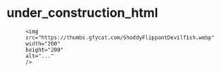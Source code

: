 # under_construction_html

          <img
          src="https://thumbs.gfycat.com/ShoddyFlippantDevilfish.webp"
          width="200" 
          height="200"
          alt="..."
          />
